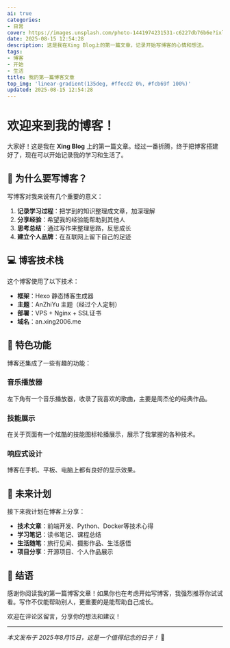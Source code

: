 ```yaml
---
ai: true
categories:
- 日常
cover: https://images.unsplash.com/photo-1441974231531-c6227db76b6e?ixlib=rb-4.0.3&auto=format&fit=crop&w=2070&q=80
date: 2025-08-15 12:54:28
description: 这是我在Xing Blog上的第一篇文章，记录开始写博客的心情和想法。
tags:
- 博客
- 开始
- 生活
title: 我的第一篇博客文章
top_img: 'linear-gradient(135deg, #ffecd2 0%, #fcb69f 100%)'
updated: 2025-08-15 12:54:28
---
```


# 欢迎来到我的博客！

大家好！这是我在 **Xing Blog** 上的第一篇文章。经过一番折腾，终于把博客搭建好了，现在可以开始记录我的学习和生活了。

## 🎯 为什么要写博客？

写博客对我来说有几个重要的意义：

1. **记录学习过程**：把学到的知识整理成文章，加深理解
2. **分享经验**：希望我的经验能帮助到其他人
3. **思考总结**：通过写作来整理思路，反思成长
4. **建立个人品牌**：在互联网上留下自己的足迹

## 💻 博客技术栈

这个博客使用了以下技术：

- **框架**：Hexo 静态博客生成器
- **主题**：AnZhiYu 主题（经过个人定制）
- **部署**：VPS + Nginx + SSL证书
- **域名**：an.xing2006.me

## 🎵 特色功能

博客还集成了一些有趣的功能：

### 音乐播放器
左下角有一个音乐播放器，收录了我喜欢的歌曲，主要是周杰伦的经典作品。

### 技能展示
在关于页面有一个炫酷的技能图标轮播展示，展示了我掌握的各种技术。

### 响应式设计
博客在手机、平板、电脑上都有良好的显示效果。

## 📝 未来计划

接下来我计划在博客上分享：

- **技术文章**：前端开发、Python、Docker等技术心得
- **学习笔记**：读书笔记、课程总结
- **生活随笔**：旅行见闻、摄影作品、生活感悟
- **项目分享**：开源项目、个人作品展示

## 🎉 结语

感谢你阅读我的第一篇博客文章！如果你也在考虑开始写博客，我强烈推荐你试试看。写作不仅能帮助别人，更重要的是能帮助自己成长。

欢迎在评论区留言，分享你的想法和建议！

---

*本文发布于 2025年8月15日，这是一个值得纪念的日子！* 🎊
